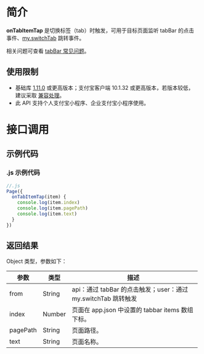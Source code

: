 # 简介

**onTabItemTap** 是切换标签（tab）时触发，可用于目标页面监听 tabBar 的点击事件、[my.switchTab](https://opendocs.alipay.com/mini/api/ui-tabbar) 跳转事件。

相关问题可查看 [tabBar 常见问题](https://opendocs.alipay.com/mini/api/do7urq)。

## 使用限制

- 基础库 [1.11.0](https://opendocs.alipay.com/mini/framework/lib) 或更高版本；支付宝客户端 10.1.32 或更高版本，若版本较低，建议采取 [兼容处理](https://opendocs.alipay.com/mini/framework/compatibility)。
- 此 API 支持个人支付宝小程序、企业支付宝小程序使用。

# 接口调用

## 示例代码

### .js 示例代码

```javascript
//.js
Page({
  onTabItemTap(item) {
    console.log(item.index)
    console.log(item.pagePath)
    console.log(item.text)
  }
})
```

## 返回结果
Object 类型，参数如下：

| **参数** | **类型** | **描述** |
| --- | --- | --- |
| from | String | api：通过 tabBar 的点击触发；user：通过 my.switchTab 跳转触发 |
| index | Number | 页面在 app.json 中设置的 tabbar items 数组下标。 |
| pagePath | String | 页面路径。 |
| text | String | 页面名称。 |
